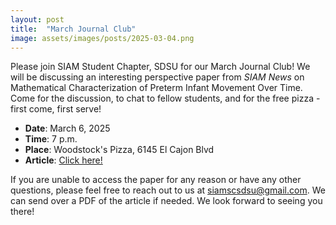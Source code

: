 ```yaml
---
layout: post
title:  "March Journal Club"
image: assets/images/posts/2025-03-04.png
---
```


Please join SIAM Student Chapter, SDSU for our March Journal Club! We will be discussing an interesting perspective paper from _SIAM News_ on Mathematical Characterization of Preterm Infant Movement Over Time. Come for the discussion, to chat to fellow students, and for the free pizza - first come, first serve!

- __Date__:   March 6, 2025
- __Time__:   7 p.m.
- __Place__:  Woodstock's Pizza, 6145 El Cajon Blvd
- __Article__:  [Click here!](https://www.siam.org/publications/siam-news/articles/mathematical-characterization-of-preterm-infant-movement-over-time/)

If you are unable to access the paper for any reason or have any other questions, please feel free to reach out to us at [siamscsdsu@gmail.com](mailto:siamscsdsu@gmail.com). We can send over a PDF of the article if needed. We look forward to seeing you there!